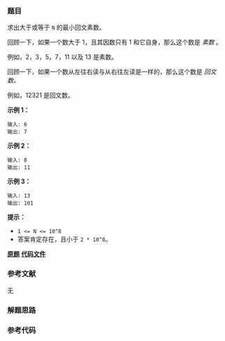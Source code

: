 ### 题目
求出大于或等于 `N` 的最小回文素数。

回顾一下，如果一个数大于 1，且其因数只有 1 和它自身，那么这个数是 _素数_ 。

例如，2，3，5，7，11 以及 13 是素数。

回顾一下，如果一个数从左往右读与从右往左读是一样的，那么这个数是 _回文数。_

例如，12321 是回文数。



**示例 1：**

    
    
    输入: 6
    输出: 7
    

**示例  2：**

    
    
    输入: 8
    输出: 11
    

**示例  3：**

    
    
    输入: 13
    输出: 101



**提示：**

  * `1 <= N <= 10^8`
  * 答案肯定存在，且小于 `2 * 10^8`。





 **[原题](https://leetcode-cn.com/problems/prime-palindrome/)**    **[代码文件]()**


### 参考文献
无

### 解题思路




### 参考代码

```go


```




